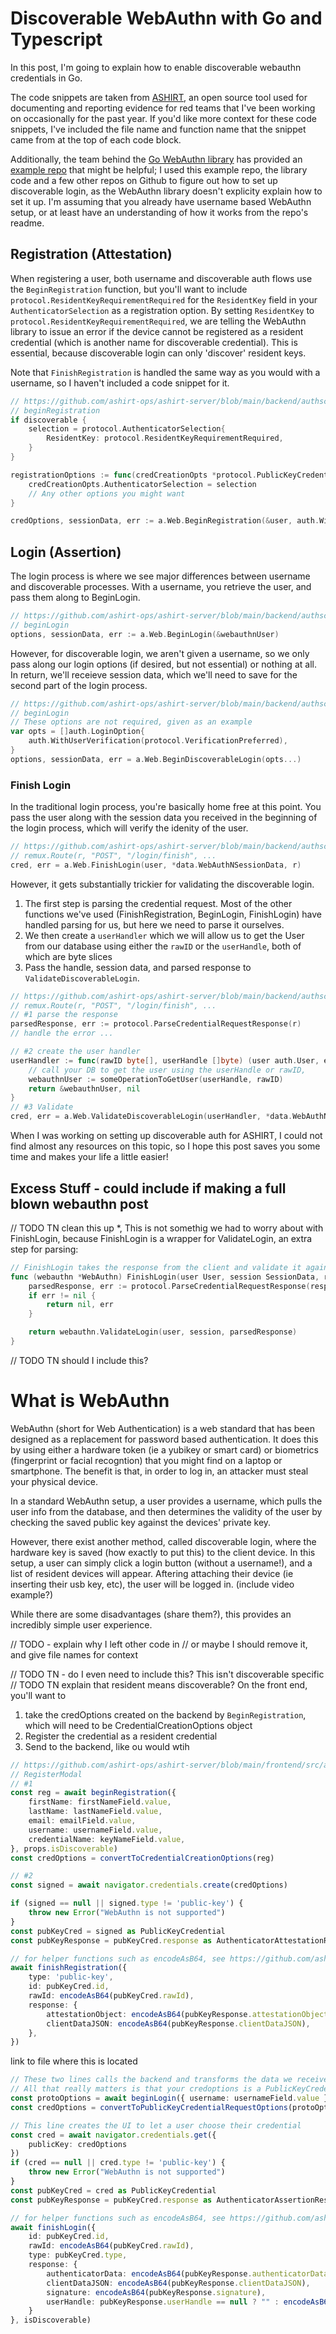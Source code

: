 # Discoverable WebAuthn with Go and Typescript
In this post, I'm going to explain how to enable discoverable webauthn credentials in Go. 

The code snippets are taken from [ASHIRT](https://github.com/ashirt-ops/ashirt-server), an open source tool used for documenting and reporting evidence for red teams that I've been working on occasionally for the past year. If you'd like more context for these code snippets, I've included the file name and function name that the snippet came from at the top of each code block.

Additionally, the team behind the [Go WebAuthn library](https://github.com/go-webauthn/webauthn) has provided an [example repo](https://github.com/go-webauthn/example) that might be helpful; I used this example repo, the library code and a few other repos on Github to figure out how to set up discoverable login, as the WebAuthn library doesn't explicity explain how to set it up. I'm assuming that you already have username based WebAuthn setup, or at least have an understanding of how it works from the repo's readme.

## Registration (Attestation)
When registering a user, both username and discoverable auth flows use the `BeginRegistration` function, but you'll want to include `protocol.ResidentKeyRequirementRequired` for the `ResidentKey` field in your `AuthenticatorSelection` as a registration option. By setting `ResidentKey` to `protocol.ResidentKeyRequirementRequired`, we are telling the WebAuthn library to issue an error if the device cannot be registered as a resident credential (which is another name for discoverable credential). This is essential, because discoverable login can only 'discover' resident keys. 

Note that `FinishRegistration` is handled the same way as you would with a username, so I haven't included a code snippet for it.
```go
// https://github.com/ashirt-ops/ashirt-server/blob/main/backend/authschemes/webauthn/webauthn.go
// beginRegistration
if discoverable {
    selection = protocol.AuthenticatorSelection{
        ResidentKey: protocol.ResidentKeyRequirementRequired,
    }
}

registrationOptions := func(credCreationOpts *protocol.PublicKeyCredentialCreationOptions) {
    credCreationOpts.AuthenticatorSelection = selection
    // Any other options you might want
}

credOptions, sessionData, err := a.Web.BeginRegistration(&user, auth.WithAuthenticatorSelection(selection), registrationOptions)
```

## Login (Assertion)
The login process is where we see major differences between username and discoverable processes. With a username, you retrieve the user, and pass them along to BeginLogin.
```go
// https://github.com/ashirt-ops/ashirt-server/blob/main/backend/authschemes/webauthn/webauthn.go
// beginLogin
options, sessionData, err := a.Web.BeginLogin(&webauthnUser)
```

However, for discoverable login, we aren't given a username, so we only pass along our login options (if desired, but not essential) or nothing at all. In return, we'll receieve session data, which we'll need to save for the second part of the login process.
```go
// https://github.com/ashirt-ops/ashirt-server/blob/main/backend/authschemes/webauthn/webauthn.go
// beginLogin
// These options are not required, given as an example
var opts = []auth.LoginOption{
	auth.WithUserVerification(protocol.VerificationPreferred),
}
options, sessionData, err = a.Web.BeginDiscoverableLogin(opts...)
```

### Finish Login

In the traditional login process, you're basically home free at this point. You pass the user along with the session data you received in the beginning of the login process, which will verify the idenity of the user.
```go
// https://github.com/ashirt-ops/ashirt-server/blob/main/backend/authschemes/webauthn/webauthn.go
// remux.Route(r, "POST", "/login/finish", ...
cred, err = a.Web.FinishLogin(user, *data.WebAuthNSessionData, r)
```
However, it gets substantially trickier for validating the discoverable login. 
1. The first step is parsing the credential request. Most of the other functions we've used (FinishRegistration, BeginLogin, FinishLogin) have handled parsing for us, but here we need to parse it ourselves.
2. We then create a `userHandler` which we will allow us to get the User from our database using either the `rawID` or the `userHandle`, both of which are byte slices
3. Pass the handle, session data, and parsed response to `ValidateDiscoverableLogin`.
```go
// https://github.com/ashirt-ops/ashirt-server/blob/main/backend/authschemes/webauthn/webauthn.go
// remux.Route(r, "POST", "/login/finish", ...
// #1 parse the response
parsedResponse, err := protocol.ParseCredentialRequestResponse(r)
// handle the error ...

// #2 create the user handler
userHandler := func(rawID byte[], userHandle []byte) (user auth.User, err error) {
	// call your DB to get the user using the userHandle or rawID, 
	webauthnUser := someOperationToGetUser(userHandle, rawID)
	return &webauthnUser, nil
}
// #3 Validate
cred, err = a.Web.ValidateDiscoverableLogin(userHandler, *data.WebAuthNSessionData, parsedResponse)
```

When I was working on setting up discoverable auth for ASHIRT, I could not find almost any resources on this topic, so I hope this post saves you some time and makes your life a little easier!













## Excess Stuff - could include if making a full blown webauthn post
// TODO TN clean this up
*, 
This is not somethig we had to worry about with FinishLogin, because FinishLogin is a wrapper for ValidateLogin,  an extra step for parsing:
```go
// FinishLogin takes the response from the client and validate it against the user credentials and stored session data.
func (webauthn *WebAuthn) FinishLogin(user User, session SessionData, response *http.Request) (*Credential, error) {
	parsedResponse, err := protocol.ParseCredentialRequestResponse(response)
	if err != nil {
		return nil, err
	}

	return webauthn.ValidateLogin(user, session, parsedResponse)
}
```


// TODO TN should I include this?
# What is WebAuthn
WebAuthn (short for Web Authentication) is a web standard that has been designed as a replacement for password based authentication. It does this by using either a hardware token (ie a yubikey or smart card) or biometrics (fingerprint or facial recogntion) that you might find on a laptop or smartphone. The benefit is that, in order to log in, an attacker must steal your physical device. 

In a standard WebAuthn setup, a user provides a username, which pulls the user info from the database, and then determines the validity of the user by checking the saved public key against the devices' private key.

However, there exist another method, called discoverable login, where the hardware key is saved (how exactly to put this) to the client device. In this setup, a user can simply click a login button (without a username!), and a list of resident devices will appear. Aftering attaching their device (ie inserting their usb key, etc), the user will be logged in. (include video example?)

While there are some disadvantages (share them?), this provides an incredibly simple user experience.

// TODO - explain why I left other code in
// or maybe I should remove it, and give file names for context



// TODO TN - do I even need to include this? This isn't discoverable specific 
// TODO TN explain that resident means discoverable?
On the front end, you'll want to 
1. take the credOptions created on the backend by `BeginRegistration`, which will need to be CredentialCreationOptions object
2. Register the credential as a resident credential
3. Send to the backend, like ou would wtih 
```ts
// https://github.com/ashirt-ops/ashirt-server/blob/main/frontend/src/authschemes/webauthn/login/index.tsx
// RegisterModal
// #1
const reg = await beginRegistration({
	firstName: firstNameField.value,
	lastName: lastNameField.value,
	email: emailField.value,
	username: usernameField.value,
	credentialName: keyNameField.value,
}, props.isDiscoverable)
const credOptions = convertToCredentialCreationOptions(reg)

// #2
const signed = await navigator.credentials.create(credOptions)

if (signed == null || signed.type != 'public-key') {
	throw new Error("WebAuthn is not supported")
}
const pubKeyCred = signed as PublicKeyCredential
const pubKeyResponse = pubKeyCred.response as AuthenticatorAttestationResponse

// for helper functions such as encodeAsB64, see https://github.com/ashirt-ops/ashirt-server/blob/main/frontend/src/authschemes/webauthn/helpers.ts
await finishRegistration({
	type: 'public-key',
	id: pubKeyCred.id,
	rawId: encodeAsB64(pubKeyCred.rawId),
	response: {
		attestationObject: encodeAsB64(pubKeyResponse.attestationObject),
		clientDataJSON: encodeAsB64(pubKeyResponse.clientDataJSON),
	},
})
```



link to file where this is located
```ts
// These two lines calls the backend and transforms the data we receive
// All that really matters is that your credoptions is a PublicKeyCredentialRequestOptions object
const protoOptions = await beginLogin({ username: usernameField.value }, isDiscoverable)
const credOptions = convertToPublicKeyCredentialRequestOptions(protoOptions)

// This line creates the UI to let a user choose their credential
const cred = await navigator.credentials.get({
	publicKey: credOptions
})
if (cred == null || cred.type != 'public-key') {
	throw new Error("WebAuthn is not supported")
}
const pubKeyCred = cred as PublicKeyCredential
const pubKeyResponse = pubKeyCred.response as AuthenticatorAssertionResponse

// for helper functions such as encodeAsB64, see https://github.com/ashirt-ops/ashirt-server/blob/main/frontend/src/authschemes/webauthn/helpers.ts
await finishLogin({
	id: pubKeyCred.id,
	rawId: encodeAsB64(pubKeyCred.rawId),
	type: pubKeyCred.type,
	response: {
		authenticatorData: encodeAsB64(pubKeyResponse.authenticatorData),
		clientDataJSON: encodeAsB64(pubKeyResponse.clientDataJSON),
		signature: encodeAsB64(pubKeyResponse.signature),
		userHandle: pubKeyResponse.userHandle == null ? "" : encodeAsB64(pubKeyResponse.userHandle),
	}
}, isDiscoverable)
```
